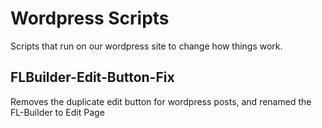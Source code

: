 # Wordpress Scripts
Scripts that run on our wordpress site to change how things work.

## FLBuilder-Edit-Button-Fix
Removes the duplicate edit button for wordpress posts, and renamed the FL-Builder to Edit Page
